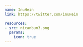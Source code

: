```yaml
---
name: InuHein
link: https://twitter.com/inuHein

resources:
- src: nicanbun3.png
  params:
    icon: true
---
```

